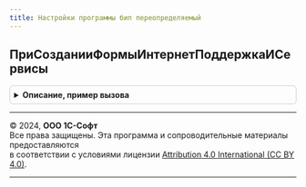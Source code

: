 ```yaml
---
title: Настройки программы бип переопределяемый
---
```



## ПриСозданииФормыИнтернетПоддержкаИСервисы
<details style="margin: 1em 0; padding: 0.5em; border: 1px solid #ccc; border-radius: 6px;">

<summary style="font-weight: bold; cursor: pointer;">Описание, пример вызова</summary>

```bsl

// Предназначена для внесения изменений в форму ИнтернетПоддержкаИСервисы обработки ПанельАдминистрированияБИП без
// снятия формы с поддержки.
//
// Параметры:
//  Форма - см. Обработка.ПанельАдминистрированияБИП.Форма.ИнтернетПоддержкаИСервисы
//
Процедура ПриСозданииФормыИнтернетПоддержкаИСервисы(Форма) Экспорт
```

Пример вызова
```bsl
НастройкиПрограммыБИППереопределяемый.ПриСозданииФормыИнтернетПоддержкаИСервисы(Форма) 
```
</details>

---

© 2024, **ООО 1С-Софт**  
Все права защищены. Эта программа и сопроводительные материалы предоставляются  
в соответствии с условиями лицензии [Attribution 4.0 International (CC BY 4.0)](https://creativecommons.org/licenses/by/4.0/legalcode).

---
